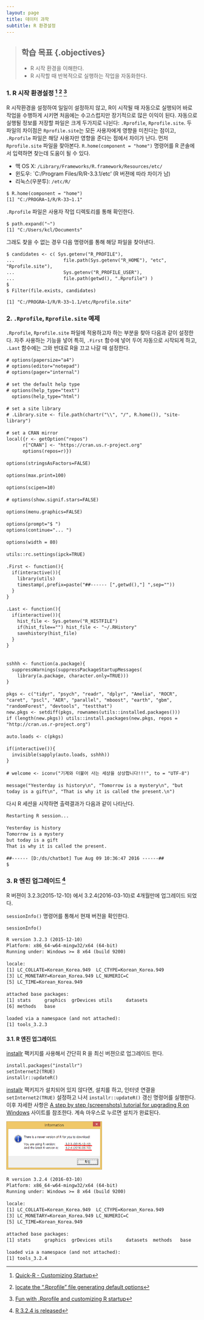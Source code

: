 ```yaml
---
layout: page
title: 데이터 과학
subtitle: R 환경설정
---
```

> ## 학습 목표 {.objectives}
>
> * R 시작 환경을 이해한다.
> * R 시작할 때 반복적으로 실행하는 작업을 자동화한다.


### 1. R 시작 환경설정 [^r-startup]  [^r-finding-location] [^r-Rprofile-customization]

R 시작환경을 설정하여 일일이 설정하지 않고, R이 시작될 때 자동으로 실행되어 바로 작업을 수행하게 시키면 처음에는 수고스럽지만 장기적으로 많은 이익이 된다.
자동으로 실행될 정보를 저장할 파일은 크게 두가지로 나뉜다: `.Rprofile`, `Rprofile.site`. 두 파일의 차이점은 `Rprofile.site`는 모든 사용자에게 영향을 미친다는 점이고,
`.Rprofile` 파일은 해당 사용자만 영향을 준다는 점에서 차이가 난다. 먼저 `Rprofile.site` 파일을 찾아본다. `R.home(component = "home")` 명령어를 R 콘솔에서 입력하면 찾는데 도움이 될 수 있다.

* 맥 OS X: `/Library/Frameworks/R.framework/Resources/etc/`
* 윈도우: `C:/Program Files/R/R-3.3.1/etc’ (R 버젼에 따라 차이가 남)
* 리눅스(우분투): `/etc/R/`

~~~ {.r}
$ R.home(component = "home")
[1] "C:/PROGRA~1/R/R-33~1.1"
~~~

`.Rprofile` 파일은 사용자 작업 디렉토리를 통해 확인한다.

~~~ {.r}
$ path.expand("~")
[1] "C:/Users/kcl/Documents"
~~~

그래도 찾을 수 없는 경우 다음 명령어를 통해 해당 파일을 찾아낸다.

~~~ {.r}
$ candidates <- c( Sys.getenv("R_PROFILE"),
...                  file.path(Sys.getenv("R_HOME"), "etc", "Rprofile.site"),
...                  Sys.getenv("R_PROFILE_USER"),
...                  file.path(getwd(), ".Rprofile") )
$ 
$ Filter(file.exists, candidates)
~~~

~~~ {.output}
[1] "C:/PROGRA~1/R/R-33~1.1/etc/Rprofile.site"
~~~

[^r-startup]: [Quick-R - Customizing Startup](http://www.statmethods.net/interface/customizing.html)
[^r-finding-location]: [locate the “.Rprofile” file generating default options](http://stackoverflow.com/questions/13735745/locate-the-rprofile-file-generating-default-options/13736073#13736073)

[^r-Rprofile-customization]: [Fun with .Rprofile and customizing R startup](https://www.r-bloggers.com/fun-with-rprofile-and-customizing-r-startup/)


### 2. `.Rprofile`, `Rprofile.site` 예제

`.Rprofile`, `Rprofile.site` 파일에 적용하고자 하는 부분을 찾아 다음과 같이 설정한다. 자주 사용하는 기능을 넣어 특히, `.First` 함수에 넣어 두어 자동으로 시작되게 하고, `.Last` 함수에는 그와 반대로 R을 끄고 나갈 때 설정한다.

~~~ {.r}
# options(papersize="a4")
# options(editor="notepad")
# options(pager="internal")

# set the default help type
# options(help_type="text")
  options(help_type="html")

# set a site library
# .Library.site <- file.path(chartr("\\", "/", R.home()), "site-library")

# set a CRAN mirror
local({r <- getOption("repos")
      r["CRAN"] <- "https://cran.us.r-project.org"
      options(repos=r)})
 
options(stringsAsFactors=FALSE)
 
options(max.print=100)
 
options(scipen=10)
 
# options(show.signif.stars=FALSE)
 
options(menu.graphics=FALSE)
 
options(prompt="$ ")
options(continue="... ")
 
options(width = 80)
 
utils::rc.settings(ipck=TRUE)
 
.First <- function(){
  if(interactive()){
    library(utils)
    timestamp(,prefix=paste("##------ [",getwd(),"] ",sep="")) 
  }
}
 
.Last <- function(){
  if(interactive()){
    hist_file <- Sys.getenv("R_HISTFILE")
    if(hist_file=="") hist_file <- "~/.RHistory"
    savehistory(hist_file)
  }
}
 
 
sshhh <- function(a.package){
  suppressWarnings(suppressPackageStartupMessages(
    library(a.package, character.only=TRUE)))
}

pkgs <- c("tidyr", "psych", "readr", "dplyr", "Amelia", "ROCR", "caret", "pscl", "AER", "parallel", "mboost", "earth", "gbm", "randomForest", "devtools", "testthat")
new.pkgs <- setdiff(pkgs, rownames(utils::installed.packages()))
if (length(new.pkgs)) utils::install.packages(new.pkgs, repos = "http://cran.us.r-project.org")
 
auto.loads <- c(pkgs)
 
if(interactive()){
  invisible(sapply(auto.loads, sshhh))
}
 
# welcome <- iconv("기계와 더불어 사는 세상을 상상합니다!!!", to = "UTF-8")
 
message("Yesterday is history\n", "Tomorrow is a mystery\n", "but today is a gift\n", "That is why it is called the present.\n")
~~~

다시 R 세션을 시작하면 출력결과가 다음과 같이 나타난다.

~~~ {.output}
Restarting R session...

Yesterday is history
Tomorrow is a mystery
but today is a gift
That is why it is called the present.

##------ [D:/ds/chatbot] Tue Aug 09 10:36:47 2016 ------##
$ 
~~~

### 3. R 엔진 업그레이드 [^r-upgrade]

[^r-upgrade]: [R 3.2.4 is released](http://www.r-bloggers.com/r-3-2-4-is-released/)

R 버젼이 3.2.3(2015-12-10) 에서 3.2.4(2016-03-10)로 4개월만에 업그레이드 되었다.

`sessionInfo()` 명령어를 통해서 현재 버전을 확인한다.

``` {r r-sessionInfo, eval=FALSE}
sessionInfo()
```

``` {r r-sessionInfo-output, eval=FALSE}
R version 3.2.3 (2015-12-10)
Platform: x86_64-w64-mingw32/x64 (64-bit)
Running under: Windows >= 8 x64 (build 9200)

locale:
[1] LC_COLLATE=Korean_Korea.949  LC_CTYPE=Korean_Korea.949   
[3] LC_MONETARY=Korean_Korea.949 LC_NUMERIC=C                
[5] LC_TIME=Korean_Korea.949    

attached base packages:
[1] stats     graphics  grDevices utils     datasets 
[6] methods   base     

loaded via a namespace (and not attached):
[1] tools_3.2.3
```

#### 3.1. R 엔진 업그레이드

[installr](http://cran.r-project.org/web/packages/installr/) 팩키지를 사용해서 간단히 R 을 최신 버젼으로 업그레이드 한다.

``` {r r-engine-update, eval=FALSE}
install.packages("installr")
setInternet2(TRUE)
installr::updateR()
```

[installr](http://cran.r-project.org/web/packages/installr/) 팩키지가 설치되어 있지 않다면,
설치를 하고, 인터넷 연결을 `setInternet2(TRUE)` 설정하고 나서 `installr::updateR()` 갱신 명령어를 실행한다.
이후 자세한 사항은 [A step by step (screenshots) tutorial for upgrading R on Windows](http://www.r-statistics.com/2015/06/a-step-by-step-screenshots-tutorial-for-upgrading-r-on-windows/) 사이트를 참조한다. 계속 마우스로 누르면 설치가 완료된다.

<img src="fig/library-r-upgrade.png" alt="R 업그레이드" width="50%" />


``` {r r-engine-update-result, eval=FALSE}
R version 3.2.4 (2016-03-10)
Platform: x86_64-w64-mingw32/x64 (64-bit)
Running under: Windows >= 8 x64 (build 9200)

locale:
[1] LC_COLLATE=Korean_Korea.949  LC_CTYPE=Korean_Korea.949   
[3] LC_MONETARY=Korean_Korea.949 LC_NUMERIC=C                
[5] LC_TIME=Korean_Korea.949    

attached base packages:
[1] stats     graphics  grDevices utils     datasets  methods   base     

loaded via a namespace (and not attached):
[1] tools_3.2.4
```

